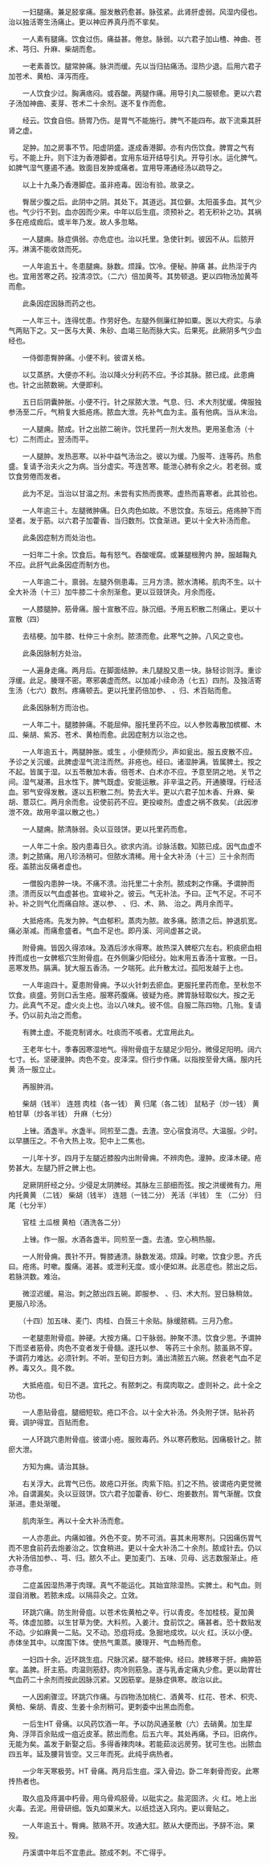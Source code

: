 <!-- { "loadSidebar": true } -->
　　一妇腿痛。兼足胫挛痛。服发散药愈甚。脉弦紧。此肾肝虚弱。风湿内侵也。治以独活寄生汤痛止。更以神应养真丹而不挛矣。

　　一人素有腿痛。饮食过伤。痛益甚。倦怠。脉弱。以六君子加山楂、神曲、苍术、芎归、升麻、柴胡而愈。

　　一老素善饮。腿常肿痛。脉洪而缓。先以当归拈痛汤。湿热少退。后用六君子加苍术、黄柏、泽泻而痊。

　　一人饮食少过。胸满痞闷。或吞酸。两腿作痛。用导引丸二服顿愈。更以六君子汤加神曲、麦芽、苍术二十余剂。遂不复作而愈。

　　经云。饮食自倍。肠胃乃伤。是胃气不能施行。脾气不能四布。故下流乘其肝肾之虚。

　　足肿。加之房事不节。阳虚阴盛。遂成香港脚。亦有内伤饮食。脾胃之气有亏。不能上升。则下注为香港脚者。宜用东垣开结导引丸。开导引水。运化脾气。如脾气湿气壅遏不通。致面目发肿或痛者。宜用导滞通经汤以疏导之。

　　以上十九条乃香港脚症。虽非疮毒。因治有验。故录之。

　　臀居少腹之后。此阴中之阴。其处下。其道远。其位僻。太阳虽多血。其气少也。气少行不到。血亦因而少来。中年以后生疽。须预补之。若无积补之功。其祸多在疮成痂后。或半年乃发。故人多忽略。

　　一人腿痈。脉症俱弱。亦危症也。治以托里。急使针刺。彼因不从。后脓开泻。淋漓不能收敛而死。

　　一人年逾五十。冬患腿痈。脉数。烦躁。饮冷。便秘。肿痛 甚。此热淫于内也。宜用苦寒之药。投清凉饮。（二六）倍加黄芩。其势顿退。更以四物汤加黄芩而愈。

　　此条因症因脉而药之也。

　　一人年三十。连得忧患。作劳好色。左腿外侧廉红肿如粟。医以大府实。与承气两贴下之。又一医与大黄、朱砂、血竭三贴而脉大实。后果死。此厥阴多气少血经也。

　　一侍御患臀肿痛。小便不利。彼谓关格。

　　以艾蒸脐。大便亦不利。治以降火分利药不应。予诊其脉。脓已成。此患痈也。针之出脓数碗。大便即利。

　　五日后阴囊肿胀。小便不行。针之尿脓大泄。气息、归、术大剂犹缓。俾服独参汤至二斤。气稍复大抵疮疡。脓血大泄。先补气血为主。虽有他病。当从末治。

　　一人腿痈。脓成。针之出脓二碗许。饮托里药一剂大发热。更用圣愈汤（十七）二剂而止。翌汤而平。

　　一人腿肿。发热恶寒。以补中益气汤治之。彼以为缓。乃服芩、连等药。热愈盛。复请予治夫火之为病。当分虚实。芩连苦寒。能泄心肺有余之火。若老弱。或饮食劳倦而发者。

　　此为不足。当治以甘温之剂。未尝有实热而畏寒。虚热而喜寒者。此其验也。

　　一人年逾三十。左腿微肿痛。日久肉色如故。不思饮食。东垣云。疮疡肿下而坚者。发于筋。以六君子加藿香、当归数剂。饮食渐进。更以十全大补汤而愈。

　　此条因症制方而处治也。

　　一妇年二十余。饮食后。每有怒气。吞酸嗳腐。或兼腿根胯内 肿。服越鞠丸不应。此肝气此条因症而制方也。

　　一人年逾二十。禀弱。左腿外侧患毒。三月方溃。脓水清稀。肌肉不生。以十全大补汤（十三）加牛膝二十余剂渐愈。更以豆豉饼灸。月余而痊。

　　一人膝腿肿。筋骨痛。服十宣散不应。脉沉细。予用五积散二剂痛止。更以十宣散（四）

　　去桔梗。加牛膝、杜仲三十余剂。脓溃而愈。此寒气之肿。八风之变也。

　　此条因脉制方处治。

　　一人遍身走痛。两月后。在脚面结肿。未几腿股又患一块。脉轻诊则浮。重诊浮缓。此足。腠理不密。寒邪袭虚而然。以加减小续命汤（七五）四剂。及独活寄生汤（七六）数剂。疼痛顿去。更以托里药倍加参、 、归、术百贴而愈。

　　此条因脉制方而治也。

　　一人年二十。腿膝肿痛。不能屈伸。服托里药不应。以人参败毒散加槟榔、木瓜、柴胡、紫苏、苍术、黄柏而愈。此因症制方以治之也。

　　一人年逾五十。两腿肿胀。或生 。小便频而少。声如瓮出。服五皮散不应。予诊之关沉缓。此脾虚湿气流注而然。非疮也。经曰。诸湿肿满。皆属脾土。按之不起。皆属于湿。以五苓散加木香。倍苍术、白术亦不应。予意至阴之地。关节之间。湿气凝滞。且水性下。脾气既虚。安能运散。非辛温之药。开通腠理。行经活血。邪气安得发散。遂以五积散二剂。势去大半。更以六君子加木香、升麻、柴胡、薏苡仁。两月余而愈。设使前药不应。更投峻剂。虚虚之祸不救矣。（此因渗泄不效。故用辛温以散之也。）

　　一人腿痈。脓清脉弱。灸以豆豉饼。更以托里药而愈。

　　一人年二十余。股内患毒日久。欲求内消。诊脉活数。知脓已成。因气血虚不溃。刺之脓痛。用八珍汤稍可。但脓水清稀。用十全大补汤（十三）三十余剂而痊。盖脓出反痛者虚也。

　　一僧股内患肿一块。不痛不溃。治托里二十余剂。脓成刺之作痛。予谓肿而溃。溃而反以气血虚甚也。宜峻补之。彼云。气无补法。予曰。正气不足。不可不补。补之则气化而痛自除。遂以参、 、归、术、熟、 治之。两月余而平。

　　大抵疮疡。先发为肿。气血郁积。蒸肉为脓。故多痛。脓溃之后。肿退肌宽。痛必渐减。而痛愈盛者。气血不足也。即丹溪、河间虚甚之说。

　　附骨痈。皆因久得浓味。及酒后涉水得寒。故热深入髀枢穴左右。积痰瘀血相抟而成也一女髀柩穴生附骨疽。在外侧廉少阳经分。始末用五香汤十宣散。一日。恶寒发热。膈满。犹大服五香汤。一夕喘死。此升散太过。孤阳发越于上也。

　　一人年逾四十。夏患附骨痈。予以火针刺去瘀血。更服托里药而愈。至秋忽不饮食。痰盛。劳则口舌生疮。服寒药腹痛。彼疑为疮。脾胃脉轻取似大。按之无力。此真气不足。虚火炎上也。治以八味丸。彼不信。自服二陈四物。几殆。复请予。仍以前丸治之而愈。

　　有脾土虚。不能克制肾水。吐痰而不咳者。尤宜用此丸。

　　王老年七十。季春因寒湿地气。得附骨疽于左腿足少阳分。微侵足阳明。阔六七寸。长。坚硬漫肿。肉色不变。皮泽深。但行步作痛。以指按至骨大痛。服内托黄 汤一服立止。

　　再服肿消。

　　柴胡（钱半） 连翘 肉桂（各一钱） 黄 归尾（各二钱） 鼠粘子（炒一钱） 黄柏甘草（炒各半钱） 升麻（七分）

　　上锉。酒盏半。水盏半。同煎至二盏。去渣。空心宿食消尽。大温服。少时。以早膳压之。不令大热上攻。犯中上二焦也。

　　一儿年十岁。四月于左腿近膝股内出附骨痈。不辨肉色。漫肿。皮泽木硬。疮势甚大。左腿乃肝之髀上也。

　　足厥阴肝经之分。少侵足太阴脾经。其脉左三部细而弦。按之洪缓微有力。用内托黄黄 （二钱） 柴胡（钱半） 连翘（一钱二分） 羌活（半钱） 生 （二分） 归尾（七分半）

　　官桂 土瓜根 黄柏（酒洗各二分）

　　上锉。作一服。水酒各盏半。同煎至一盏。去渣。空心稍热服。

　　一人附骨痈。畏针不开。臀膝通溃。脉数发渴。烦躁。时嗽。饮食少思。齐氏曰。疮疡。时嗽。腹痛。渴甚。或泄利无度。或小便如淋。此恶症也。脓出之后。若脉洪数。难治。

　　微涩迟缓。易治。刺之脓出四五碗。即服参、 、归、术大剂。翌日脉稍敛。更服八珍汤。

　　（十四）加五味、麦门、肉桂、白蔹三十余贴。脉缓脓稠。三月乃愈。

　　一老腿患附骨疽。肿硬。大按方痛。口干脉弱。肿聚不溃。饮食少思。予谓肿下而坚者筋骨。肉色不变者发于骨髓。遂托以参、 等药三十余剂。脓虽熟不穿。予谓药力难达。必须针刺。不听。至旬日方刺。涌出清脓五六碗。然衰老气血不足养。毒又久。竟不救。

　　大抵疮疽。旬日不退。宜托之。有脓刺之。有腐肉取之。虚则补之。此十全之功也。

　　一人患贴骨疽。腿细短软。疮口不合。以十全大补汤。外灸附子饼。贴补药膏。调护得宜。百贴而愈。

　　一人环跳穴患附骨疽。彼谓小疮。服败毒药。外以寒药敷贴。因痛极针之。脓瘀大泄。

　　方知为痈。请治其脉。

　　右关浮大。此胃气已伤。故疮口开张。肉紫下陷。扪之不热。彼谓疮内更觉微冷。自谓漏矣。灸以豆豉饼。饮六君子加藿香、砂仁、炮姜数剂。胃气渐醒。饮食渐进。患处渐暖。

　　肌肉渐生。再以十全大补汤而愈。

　　一人亦患此。内痛如锥。外色不变。势不可消。喜其未用寒剂。只因痛伤胃气而不思食前药去炮姜治之。饮食稍进。更以十全大补汤二十余剂。脓成针去。仍以大补汤倍加参、、芎、归。脓久不止。更加麦门、五味、贝母、远志数服渐止。疮亦寻愈。

　　二症盖因湿热滞于肉理。真气不能运化。其始宜除湿热。实脾土。和气血。则湿自消散。若脓未成。以隔蒜灸之。立效。

　　环跳穴痛。防生附骨疽。以苍术佐黄柏之辛。行以青皮。冬加桂枝。夏加黄芩。体虚加膝。以生甘草为使。大料煎。入姜汁。食前饮之。痛甚者。恐十数贴发不动。少如麻黄一二贴。又不动。恐疽将成。急掘地成坎。以火 红。沃以小便。赤体坐其中。以席围下体。使热气熏蒸。腠理开、气血畅而愈。

　　一妇四十余。近环跳生疽。尺脉沉紧。腿不能伸。经曰。脾移寒于肝。痈肿筋挛。盖脾。肝主筋。肉温则筋舒。肉冷则筋急。遂与乳香定痛丸少愈。更以助胃壮气血药二十余剂而按此因脉沉紧。又因筋挛。是脉症俱寒。故治以此。

　　一人因痢骤涩。环跳穴作痛。与四物汤加桃仁、酒黄芩、红花、苍术、枳壳、黄柏、柴胡、青皮、生姜十余剂稍可。更刺委中出黑血而愈。

　　一后生HT 骨痛。以风药饮酒一年。予以防风通圣散（六）去硝黄。加生犀角、浮萍百余贴成一疽近皮革。脓出而愈。后五六年。其处再痛。予曰。旧病作。无能为矣。盖发于新娶之后。多得香辣肉味。若能茹淡远房劳。犹可生也。出脓血四五年。延及腰背皆空。又三年而死。此纯乎病热者。

　　一少年天寒极劳。HT 骨痛。两月后生疽。深入骨边。卧二年剩骨而安。此寒抟热者也。

　　取久疽及痔漏中朽骨。用乌骨鸡胫骨。以砒实之。盐泥固济。火 红。地上出火毒。去泥。用骨研细。饭丸如粟米大。以纸捻送入窍内。更以膏贴之。

　　一人年逾五十。臀痈。脓熟不开。攻通大肛。脓从大便而出。予辞不治。果殁。

　　丹溪谓中年后不宜患此。脓成不刺。不亡得乎。

